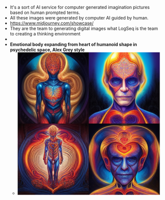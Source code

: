 - It's a sort of AI service for computer generated imagination pictures based on human prompted terms.
- All these images were generated by computer AI guided by human.
- https://www.midjourney.com/showcase/
- They are the team to generating digital images what LogSeq is the team to creating a thinking environment
-
- **Emotional body expanding from heart of humanoid shape in psychedelic space, Alex Grey style**
	- ![image.png](../assets/image_1666248166160_0.png)